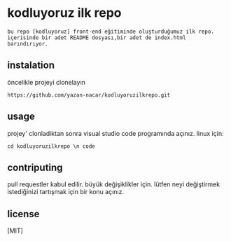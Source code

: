 # kodluyoruz ilk repo
   
    bu repo [kodluyoruz] front-end eğitiminde oluşturduğumuz ilk repo. içerisinde bir adet README dosyası,bir adet de index.html barındırıyor.

## instalation 

öncelikle projeyi clonelayın

`https://github.com/yazan-nacar/kodluyoruzilkrepo.git`

## usage

projey' clonladiktan sonra visual studio code programında açınız.
linux için:

`cd kodluyoruzilkrepo \n code`

## contriputing

pull requestler kabul edilir. büyük değişiklikler için. lütfen neyi değiştirmek istediğinizi tartışmak için bir konu açınız.

## license 

[MIT]
